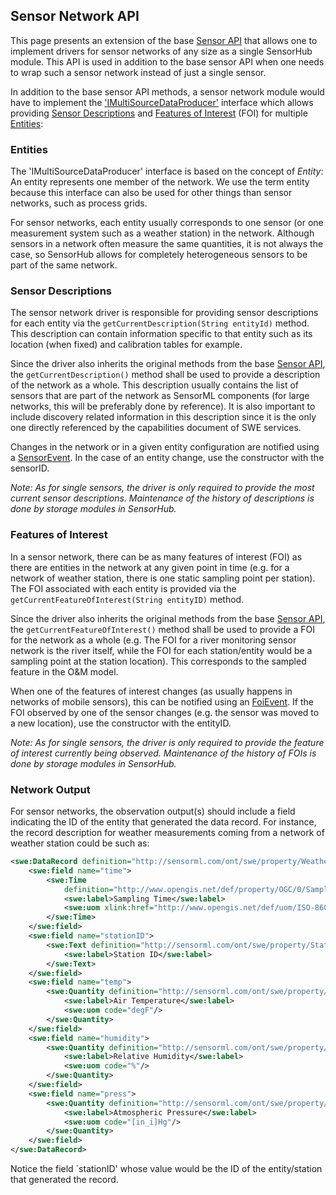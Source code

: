 Sensor Network API
---

This page presents an extension of the base [Sensor API](sensor-api.html) that allows one to implement drivers for sensor networks of any size as a single SensorHub module. This API is used in addition to the base sensor API when one needs to wrap such a sensor network instead of just a single sensor.

In addition to the base sensor API methods, a sensor network module would have to implement the ['IMultiSourceDataProducer'](https://github.com/sensiasoft/sensorhub/blob/master/sensorhub-core/src/main/java/org/sensorhub/api/data/IMultiSourceDataProducer.java) interface which allows providing [Sensor Descriptions](#Sensor_Descriptions) and [Features of Interest](#Features_of_Interest) (FOI) for multiple [Entities](#Entities):
 

### Entities

The 'IMultiSourceDataProducer' interface is based on the concept of _Entity_: An entity represents one member of the network. We use the term entity because this interface can also be used for other things than sensor networks, such as process grids.

For sensor networks, each entity usually corresponds to one sensor (or one measurement system such as a weather station) in the network. Although sensors in a network often measure the same quantities, it is not always the case, so SensorHub allows for completely heterogeneous sensors to be part of the same network.

                    
### Sensor Descriptions

The sensor network driver is responsible for providing sensor descriptions for each entity via the `getCurrentDescription(String entityId)` method. This description can contain information specific to that entity such as its location (when fixed) and calibration tables for example.

Since the driver also inherits the original methods from the base [Sensor API](sensor-api.html), the `getCurrentDescription()` method shall be used to provide a description of the network as a whole. This description usually contains the list of sensors that are part of the network as SensorML components (for large networks, this will be preferably done by reference). It is also important to include discovery related information in this description since it is the only one directly referenced by the capabilities document of SWE services.

Changes in the network or in a given entity configuration are notified using a [SensorEvent](https://github.com/sensiasoft/sensorhub/blob/master/sensorhub-core/src/main/java/org/sensorhub/api/sensor/SensorEvent.java). In the case of an entity change, use the constructor with the sensorID.

_Note: As for single sensors, the driver is only required to provide the most current sensor descriptions. Maintenance of the history of descriptions is done by storage modules in SensorHub._


### Features of Interest

In a sensor network, there can be as many features of interest (FOI) as there are entities in the network at any given point in time (e.g. for a network of weather station, there is one static sampling point per station). The FOI associated with each entity is provided via the `getCurrentFeatureOfInterest(String entityID)` method.

Since the driver also inherits the original methods from the base [Sensor API](sensor-api.html), the `getCurrentFeatureOfInterest()` method shall be used to provide a FOI for the network as a whole (e.g. The FOI for a river monitoring sensor network is the river itself, while the FOI for each station/entity would be a sampling point at the station location). This corresponds to the sampled feature in the O&M model.

When one of the features of interest changes (as usually happens in networks of mobile sensors), this can be notified using an [FoiEvent](https://github.com/sensiasoft/sensorhub/blob/master/sensorhub-core/src/main/java/org/sensorhub/api/data/FoiEvent.java). If the FOI observed by one of the sensor changes (e.g. the sensor was moved to a new location), use the constructor with the entityID.

_Note: As for single sensors, the driver is only required to provide the feature of interest currently being observed. Maintenance of the history of FOIs is done by storage modules in SensorHub._


### Network Output

For sensor networks, the observation output(s) should include a field indicating the ID of the entity that generated the data record. For instance, the record description for weather measurements coming from a network of weather station could be such as:

```xml
<swe:DataRecord definition="http://sensorml.com/ont/swe/property/WeatherData">
    <swe:field name="time">
        <swe:Time
            definition="http://www.opengis.net/def/property/OGC/0/SamplingTime" referenceFrame="http://www.opengis.net/def/trs/BIPM/0/UTC">
            <swe:label>Sampling Time</swe:label>
            <swe:uom xlink:href="http://www.opengis.net/def/uom/ISO-8601/0/Gregorian"/>
        </swe:Time>
    </swe:field>
    <swe:field name="stationID">
        <swe:Text definition="http://sensorml.com/ont/swe/property/StationID">
            <swe:label>Station ID</swe:label>
        </swe:Text>
    </swe:field>
    <swe:field name="temp">
        <swe:Quantity definition="http://sensorml.com/ont/swe/property/Temperature">
            <swe:label>Air Temperature</swe:label>
            <swe:uom code="degF"/>
        </swe:Quantity>
    </swe:field>
    <swe:field name="humidity">
        <swe:Quantity definition="http://sensorml.com/ont/swe/property/HumidityValue">
            <swe:label>Relative Humidity</swe:label>
            <swe:uom code="%"/>
        </swe:Quantity>
    </swe:field>
    <swe:field name="press">
        <swe:Quantity definition="http://sensorml.com/ont/swe/property/AirPressureValue">
            <swe:label>Atmospheric Pressure</swe:label>
            <swe:uom code="[in_i]Hg"/>
        </swe:Quantity>
    </swe:field>
</swe:DataRecord>
```

Notice the field `stationID' whose value would be the ID of the entity/station that generated the record.

